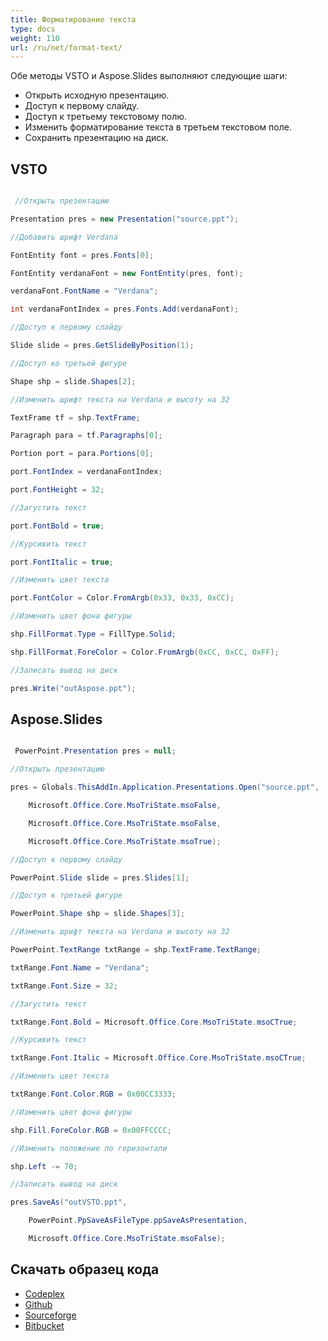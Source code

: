 ```yaml
---
title: Форматирование текста
type: docs
weight: 110
url: /ru/net/format-text/
---
```


Обе методы VSTO и Aspose.Slides выполняют следующие шаги:

- Открыть исходную презентацию.
- Доступ к первому слайду.
- Доступ к третьему текстовому полю.
- Изменить форматирование текста в третьем текстовом поле.
- Сохранить презентацию на диск.
## **VSTO**
``` csharp

 //Открыть презентацию

Presentation pres = new Presentation("source.ppt");

//Добавить шрифт Verdana

FontEntity font = pres.Fonts[0];

FontEntity verdanaFont = new FontEntity(pres, font);

verdanaFont.FontName = "Verdana";

int verdanaFontIndex = pres.Fonts.Add(verdanaFont);

//Доступ к первому слайду

Slide slide = pres.GetSlideByPosition(1);

//Доступ ко третьей фигуре

Shape shp = slide.Shapes[2];

//Изменить шрифт текста на Verdana и высоту на 32

TextFrame tf = shp.TextFrame;

Paragraph para = tf.Paragraphs[0];

Portion port = para.Portions[0];

port.FontIndex = verdanaFontIndex;

port.FontHeight = 32;

//Загустить текст

port.FontBold = true;

//Курсивить текст

port.FontItalic = true;

//Изменить цвет текста

port.FontColor = Color.FromArgb(0x33, 0x33, 0xCC);

//Изменить цвет фона фигуры

shp.FillFormat.Type = FillType.Solid;

shp.FillFormat.ForeColor = Color.FromArgb(0xCC, 0xCC, 0xFF);

//Записать вывод на диск

pres.Write("outAspose.ppt");

``` 
## **Aspose.Slides**
``` csharp

 PowerPoint.Presentation pres = null;

//Открыть презентацию

pres = Globals.ThisAddIn.Application.Presentations.Open("source.ppt",

	Microsoft.Office.Core.MsoTriState.msoFalse,

	Microsoft.Office.Core.MsoTriState.msoFalse,

	Microsoft.Office.Core.MsoTriState.msoTrue);

//Доступ к первому слайду

PowerPoint.Slide slide = pres.Slides[1];

//Доступ к третьей фигуре

PowerPoint.Shape shp = slide.Shapes[3];

//Изменить шрифт текста на Verdana и высоту на 32

PowerPoint.TextRange txtRange = shp.TextFrame.TextRange;

txtRange.Font.Name = "Verdana";

txtRange.Font.Size = 32;

//Загустить текст

txtRange.Font.Bold = Microsoft.Office.Core.MsoTriState.msoCTrue;

//Курсивить текст

txtRange.Font.Italic = Microsoft.Office.Core.MsoTriState.msoCTrue;

//Изменить цвет текста

txtRange.Font.Color.RGB = 0x00CC3333;

//Изменить цвет фона фигуры

shp.Fill.ForeColor.RGB = 0x00FFCCCC;

//Изменить положение по горизонтали

shp.Left -= 70;

//Записать вывод на диск

pres.SaveAs("outVSTO.ppt",

	PowerPoint.PpSaveAsFileType.ppSaveAsPresentation,

	Microsoft.Office.Core.MsoTriState.msoFalse);

``` 
## **Скачать образец кода**
- [Codeplex](https://asposevsto.codeplex.com/downloads/get/772953)
- [Github](https://github.com/aspose-slides/Aspose.Slides-for-.NET/releases/download/AsposeSlidesVsVSTOv1.1/Format.Text.using.VSTO.and.Aspose.Slides.Aspose.Slides.zip)
- [Sourceforge](https://sourceforge.net/projects/asposevsto/files/Aspose.Slides%20Vs%20VSTO%20Slides/Format%20Text%20using%20VSTO%20and%20Aspose.Slides%20\(Aspose.Slides\).zip/download)
- [Bitbucket](https://bitbucket.org/asposemarketplace/aspose-for-vsto/downloads/Format%20Text%20using%20VSTO%20and%20Aspose.Slides%20\(Aspose.Slides\).zip)